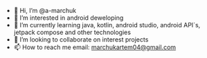 - 👋 Hi, I’m @a-marchuk
- 👀 I’m interested in android deweloping
- 🌱 I’m currently learning java, kotlin, android studio, android API`s, jetpack compose and other technologies
- 💞️ I’m looking to collaborate on interest projects
- 📫 How to reach me email: marchukartem04@gmail.com


